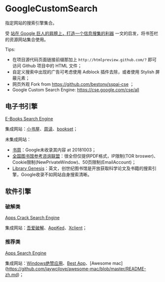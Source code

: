 # GoogleCustomSearch
指定网站的搜索引擎集合。

受 [站在 Google 巨人的肩膀上，打造一个信息搜集的利器](https://sspai.com/post/47192) 一文的启发，将书签栏的资源网站集合使用。

Tips: 

- 在项目源代码页面链接前缀那加上 `http://htmlpreview.github.com/?` 即可访问 Github 项目中的 HTML 文件；
- 自定义搜索中出现的广告可考虑使用 Adblock 插件去除，或者使用 Stylish 屏蔽元素；
- 网页外观 Fork from https://github.com/bestony/sspai-cse ；
- Google Custom Search Engine: https://cse.google.com/cse/all



## 电子书引擎

[E-Books Search Engine](http://htmlpreview.github.io/?https://github.com/bianwenbo/GoogleCustomSearch/blob/master/ebooks.html)

集成网站：[小书屋](http://mebook.cc)、[周读](http://www.ireadweek.com)、[bookset](https://bookset.me)；

未集成网站：

- [书周](http://kindle.archiew.top/)：Google未收录其内容 at 20181003；
- [全国图书馆参考咨询联盟](http://www.ucdrs.superlib.net)：很全但仅提供PDF格式，IP限制(TOR broswer)、Cookie限制(NewPrivateWindow)、50页限制(EmailAccount)；
- [Library Genesis](http://libgen.io)：英文，创世纪图书馆是开放获取科学论文及书籍的搜索引擎，Google收录不如网站自身搜索清晰。

## 软件引擎

### 破解类

[Apps Crack Search Engine](http://htmlpreview.github.io/?https://github.com/bianwenbo/GoogleCustomSearch/blob/master/AppsCrack.html)

集成网站：[吾爱破解](https://www.52pojie.cn/)、[AppKed](http://www.macbed.com/)、[Xclient](http://xclient.info/)；

### 推荐类

[Apps Search Engine](http://htmlpreview.github.io/?https://github.com/bianwenbo/GoogleCustomSearch/blob/master/Apps.html)

集成网站：[Windows绝赞应用](https://amazing-apps.gitbooks.io/windows-apps-that-amaze-us/content/zh-CN/)、[Best App](https://github.com/hzlzh/Best-App/*)、[Awesome mac](https://github.com/jaywcjlove/awesome-mac/blob/master/README-zh.md)；